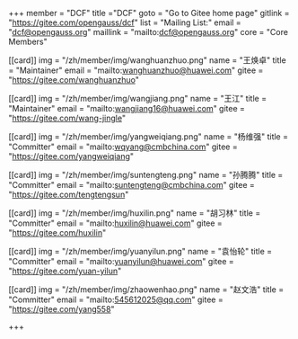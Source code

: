 ﻿+++
member = "DCF"
title ="DCF"
goto = "Go to Gitee home page"
gitlink = "https://gitee.com/opengauss/dcf"
list = "Mailing List:"
email = "dcf@opengauss.org"
maillink = "mailto:dcf@opengauss.org"
core = "Core Members"

[[card]]
img = "/zh/member/img/wanghuanzhuo.png"
name = "王焕卓"
title = "Maintainer"
email = "mailto:wanghuanzhuo@huawei.com"
gitee = "https://gitee.com/wanghuanzhuo"


[[card]]
img = "/zh/member/img/wangjiang.png"
name = "王江"
title = "Maintainer"
email = "mailto:wangjiang16@huawei.com"
gitee = "https://gitee.com/wang-jingle"

[[card]]
img = "/zh/member/img/yangweiqiang.png"
name = "杨维强"
title = "Committer"
email = "mailto:wqyang@cmbchina.com"
gitee = "https://gitee.com/yangweiqiang"

[[card]]
img = "/zh/member/img/suntengteng.png"
name = "孙腾腾"
title = "Committer"
email = "mailto:suntengteng@cmbchina.com"
gitee = "https://gitee.com/tengtengsun"

[[card]]
img = "/zh/member/img/huxilin.png"
name = "胡习林"
title = "Committer"
email = "mailto:huxilin@huawei.com"
gitee = "https://gitee.com/huxilin"

[[card]]
img = "/zh/member/img/yuanyilun.png"
name = "袁怡轮"
title = "Committer"
email = "mailto:yuanyilun@huawei.com"
gitee = "https://gitee.com/yuan-yilun"

[[card]]
img = "/zh/member/img/zhaowenhao.png"
name = "赵文浩"
title = "Committer"
email = "mailto:545612025@qq.com"
gitee = "https://gitee.com/yang558"


+++